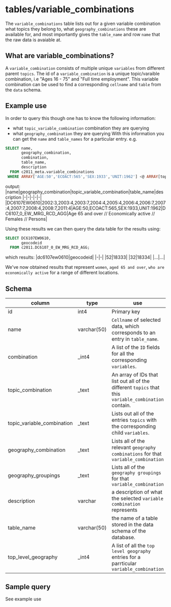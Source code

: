 # tables/variable_combinations

The `variable_combinations` table lists out for a given variable combination what topics they belong to, what `geography_combinations` these are available for, and most importantly gives the `table_name` and row `name` that the raw data is avaiable at. 
## What are variable_combinations?

A `variable_combination` consists of multiple unique `variables` from different parent `topics`. The id of a `variable_combination` is a unique topic/varaible combination, i.e "Ages 16 - 75" and "Full time employment". This variable combination can be used to find a corresponding `cellname` and `table` from the `data` schema.

## Example use

In order to query this though one has to know the following information:
- what `topic_variable_combination` combination they are querying
- what `geography_combination` they are querying
With this information you can get the `name` and `table_names` for a particular entry.
e.g. 
```sql
SELECT name, 
       geography_combination, 
       combination, 
       table_name, 
       description  
  FROM c2011_meta.variable_combinations
 WHERE ARRAY['AGE:50','ECOACT:565','SEX:1933','UNIT:1962'] <@ ARRAY[topic_variable_combination]
```
output:
|name|geography_combination|topic_variable_combination|table_name|description
|-|-|-|-|-|
|DC6107EW0610|2002:3,2003:4,2003:7,2004:4,2005:4,2006:4,2006:7,2007:4,2007:7,2008:4,2008:7,2011:4|AGE:50,ECOACT:565,SEX:1933,UNIT:1962|DC6107_0_EW_MRG_RCD_AGG|Age 65 and over // Economically active // Females // Persons|

Using these results we can then query the data table for the results using:

```sql
SELECT DC6107EW0610, 
       geocodeid 
  FROM c2011.DC6107_0_EW_MRG_RCD_AGG;
```
which results:
|dc6107ew0610|geocodeid|
|-|-|
|52|18333|
|32|18334|
|...|...|

We've now obtained results that represent `women`, `aged 65 and over`, `who are economically active`  for a range of different locations.

## Schema

|column|type|use|
|-|-|-|
|id|int4|Primary key|
|name|varchar(50)|`Cellname` of selected data, which corresponds to an entry in `table_name`.|
|combination|_int4|A list of the `ID` fields for all the corresponding `variables`.|
|topic_combination|_text|An array of IDs that list out all of the different `topics` that this `variable_combination` contain.|
|topic_variable_combination|_text|Lists out all of the entries `topics` with the corresponding child `variables`.|
|geography_combination|_text|Lists all of the relevant `geography combinations` for that `variable_combination`|
|geography_groupings|_text|Lists all of the `geography groupings` for that `variable_combination`|
|description|varchar|a description of what the selected `variable combination` represents|
|table_name|varchar(50)|the name of a table stored in the data schema of the database.|
|top_level_geography|_int4|A list of all the `top level geography` entries for a parrticular `variable_combination`|

## Sample query
See example use